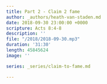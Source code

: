 ```yaml
---
title: Part 2 - Claim 2 fame
author: _authors/heath-van-staden.md
date: 2018-09-30 23:00:00 +0000
scripture: Acts 8:4-8
description: ''
file: "/2018/2018-09-30.mp3"
duration: '31:30'
length: 45845624
image: ''

series: _series/claim-to-fame.md

---
```

